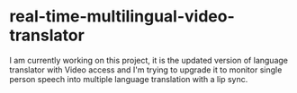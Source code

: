 # real-time-multilingual-video-translator
I am currently working on this project, it is the updated version of language translator with Video access and I'm trying to upgrade it to monitor single person speech into multiple language translation with a lip sync.
